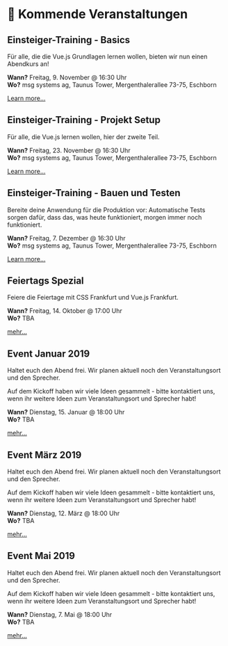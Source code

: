 # :dancer: Kommende Veranstaltungen

## Einsteiger-Training - Basics

Für alle, die die Vue.js Grundlagen lernen wollen, bieten wir nun einen Abendkurs an!

**Wann?** Freitag, 9. November @ 16:30 Uhr</br>
**Wo?** msg systems ag, Taunus Tower, Mergenthalerallee 73-75, Eschborn

[Learn more...](/events/learningvue.md)

## Einsteiger-Training - Projekt Setup

Für alle, die Vue.js lernen wollen, hier der zweite Teil.

**Wann?** Freitag, 23. November @ 16:30 Uhr</br>
**Wo?** msg systems ag, Taunus Tower, Mergenthalerallee 73-75, Eschborn

[Learn more...](/events/learningvue.md)

## Einsteiger-Training - Bauen und Testen

Bereite deine Anwendung für die Produktion vor: Automatische Tests sorgen dafür, dass das, was heute funktioniert, morgen immer noch funktioniert.

**Wann?** Freitag, 7. Dezember @ 16:30 Uhr</br>
**Wo?** msg systems ag, Taunus Tower, Mergenthalerallee 73-75, Eschborn

[Learn more...](/events/learningvue.md)

## Feiertags Spezial

Feiere die Feiertage mit CSS Frankfurt und Vue.js Frankfurt.

**Wann?** Freitag, 14. Oktober @ 17:00 Uhr</br>
**Wo?** TBA

[mehr...](https://www.meetup.com/vuejsfrankfurt/events/255141413/)

## Event Januar 2019

Haltet euch den Abend frei. Wir planen aktuell noch den Veranstaltungsort und den Sprecher. 

Auf dem Kickoff haben wir viele Ideen gesammelt - bitte kontaktiert uns, wenn ihr weitere Ideen zum Veranstaltungsort und Sprecher habt!

**Wann?** Dienstag, 15. Januar @ 18:00 Uhr</br>
**Wo?** TBA

[mehr...](https://www.meetup.com/vuejsfrankfurt/events/255459806/)

## Event März 2019

Haltet euch den Abend frei. Wir planen aktuell noch den Veranstaltungsort und den Sprecher. 

Auf dem Kickoff haben wir viele Ideen gesammelt - bitte kontaktiert uns, wenn ihr weitere Ideen zum Veranstaltungsort und Sprecher habt!

**Wann?** Dienstag, 12. März @ 18:00 Uhr</br>
**Wo?** TBA

[mehr...](https://www.meetup.com/vuejsfrankfurt/events/255460169/)

## Event Mai 2019

Haltet euch den Abend frei. Wir planen aktuell noch den Veranstaltungsort und den Sprecher. 

Auf dem Kickoff haben wir viele Ideen gesammelt - bitte kontaktiert uns, wenn ihr weitere Ideen zum Veranstaltungsort und Sprecher habt!

**Wann?** Dienstag, 7. Mai @ 18:00 Uhr</br>
**Wo?** TBA

[mehr...](https://www.meetup.com/vuejsfrankfurt/events/255460193/)
